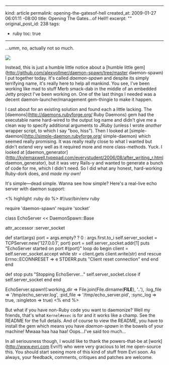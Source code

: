 ----- 
kind: article
permalink: opening-the-gatesof-hell
created_at: 2009-01-27 06:01:11 -08:00
title: Opening The Gates&#8230;of Hell!!
excerpt: ""
original_post_id: 238
tags: 
- ruby
toc: true
-----
&hellip;umm, no, actually not so much.

<img src="/images/2009/01/hellboy.jpg" class="left"/>

Instead, this is just a humble little notice about a [humble little gem](http://github.com/alexvollmer/daemon-spawn/tree/master daemon-spawn) I put together today. It's called *daemon-spawn* and despite its simply terrifying name, it's really here to help all mankind. You see, I've been working like mad to stuff Merb smack-dab in the middle of an embedded Jetty project I've been working on. One of the last things I needed was a decent daemon-launcher/management gem-thingie to make it happen.

I cast about for an existing solution and found each a little lacking. The [daemons](http://daemons.rubyforge.org/ Ruby Daemons) gem had the executable name hard-wired to the output log name and didn't give me a clean way to specify additional arguments to JRuby (unless I wrote _another_ wrapper script, to which I say "boo, hiss"). Then I looked at [simple-daemon](http://simple-daemon.rubyforge.org/ simple-daemon) which seemed really promising. It was really really close to what I wanted but didn't extend very well as it required more and more class-methods. Yuck. I looked at [daemon_generator](http://kylemaxwell.typepad.com/everystudent/2006/08/after_writing_r.html daemon_generator), but it was very Rails-y and wanted to generate a bunch of code for me, which I didn't need. So I did what any honest, hard-working Ruby-dork does, and _made my own!_

It's simple&mdash;dead simple. Wanna see how simple? Here's a real-live echo server with daemon support:

<% highlight :ruby do %>
#!/usr/bin/env ruby

require 'daemon-spawn'
require 'socket'

class EchoServer << DaemonSpawn::Base

  attr_accessor :server_socket

  def start(args)
    port = args.empty? ? 0 : args.first.to_i
    self.server_socket = TCPServer.new('127.0.0.1', port)
    port = self.server_socket.addr[1]
    puts "EchoServer started on port #{port}"
    loop do
      begin
        client = self.server_socket.accept
        while str = client.gets
          client.write(str)
        end
      rescue Errno::ECONNRESET => e
        STDERR.puts "Client reset connection"
      end
    end
  end

  def stop
    puts "Stopping EchoServer..."
    self.server_socket.close if self.server_socket
  end
end

EchoServer.spawn!(:working_dir => File.join(File.dirname(__FILE__), '..'),
                  :log_file => '/tmp/echo_server.log',
                  :pid_file => '/tmp/echo_server.pid',
                  :sync_log => true,
                  :singleton => true)
<% end %>

But what if you have non-Ruby code you want to daemonize? Well my friends, that's what `Kernel#exec` is for and it works like a champ. See the README for the full details. And of course to view the README, you have to install the gem which means you have *daemon-spawn* in the bowels of your machine! Mwaaa haa haa haa! Oops&hellip;I've said too much&hellip;

In all seriousness though, I would like to thank the powers-that-be at [work](http://www.evri.com Evri!!) who were very gracious to let me open-source this. You should start seeing more of this kind of stuff from Evri soon. As always, your feedback, comments, critiques and patches are welcome.
